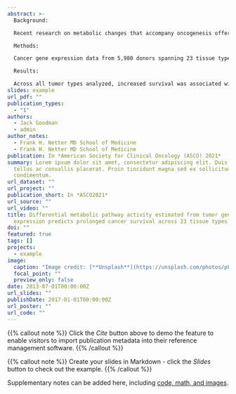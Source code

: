 ```yaml
---
abstract: >-
  Background:

  Recent research on metabolic changes that accompany oncogenesis offer opportunities for improved tumor classification and prognosis based on molecular profiling. Gene expression data can be used as a blueprint to reconstruct metabolic activity and identify predictors of patient survival. No previous study has estimated patient survival probability as a function of metabolic reaction activity across the entire spectrum of tumor tissue types.

  Methods:

  Cancer gene expression data from 5,980 donors spanning 23 tissue types was collected from 19 studies of the The Cancer Genome Atlas (TCGA), including patients' survival time, sex and age at diagnosis. Expression was normalized to transcripts per million (TPM). Human Metabolic Reaction core gene annotation (HMRcore) was used to select genes involved in metabolic pathways, and metabolic reaction activity scores were estimated using relative expression of enzyme subunits and enzyme isoforms. K-means clustering was used to classify tumors based on differentially regulated metabolic reactions, followed by Kaplan-Meier and Cox proportional hazard estimators of patient survival probabilities. Metabolic pathway reconstruction was performed using the MaREA pipeline, and upregulated and downregulated reactions in metabolic pathways were visualized. All analysis was done using R and Galaxy.

  Results:

  Across all tumor types analyzed, increased survival was associated with downregulation of glycolysis, the pentose phosphate pathway, and purine monophosphate production, even after controlling for age, sex, and tumor tissue type. Increased survival was also associated with upregulation of fatty acid synthesis, mitochondrial bicarbonate production, and glutamate/alpha-ketoglutarate conversion. Subgroup analysis by TCGA project revealed that, on the whole, the differential regulation of these metabolic pathways was conserved across tissue types. Assignment to clusters based on metabolic reaction activity scores remained a significant predictor of survival in six TCGA projects, including renal cell carcinoma, renal papillary cell carcinoma, low-grade glioma, ovarian serous cystadenocarcinoma, cutaneous melanoma, cervical squamous cell carcinoma and endocervical carcinoma. Our findings serve to inform development of molecular biology- informed tumor classifications, as well as search for drug targets to change cancer metabolism.
slides: example
url_pdf: ""
publication_types:
  - "1"
authors:
  - Jack Goodman
  - admin
author_notes:
  - Frank H. Netter MD School of Medicine
  - Frank H. Netter MD School of Medicine
publication: In *American Society for Clinical Oncology (ASCO) 2021*
summary: Lorem ipsum dolor sit amet, consectetur adipiscing elit. Duis posuere
  tellus ac convallis placerat. Proin tincidunt magna sed ex sollicitudin
  condimentum.
url_dataset: ""
url_project: ""
publication_short: In *ASCO2021*
url_source: ""
url_video: ""
title: Differential metabolic pathway activity estimated from tumor gene
  expression predicts prolonged cancer survival across 23 tissue types
doi: ""
featured: true
tags: []
projects:
  - example
image:
  caption: "Image credit: [**Unsplash**](https://unsplash.com/photos/pLCdAaMFLTE)"
  focal_point: ""
  preview_only: false
date: 2013-07-01T00:00:00Z
url_slides: ""
publishDate: 2017-01-01T00:00:00Z
url_poster: ""
url_code: ""
---
```


{{% callout note %}}
Click the *Cite* button above to demo the feature to enable visitors to import publication metadata into their reference management software.
{{% /callout %}}

{{% callout note %}}
Create your slides in Markdown - click the *Slides* button to check out the example.
{{% /callout %}}

Supplementary notes can be added here, including [code, math, and images](https://wowchemy.com/docs/writing-markdown-latex/).
